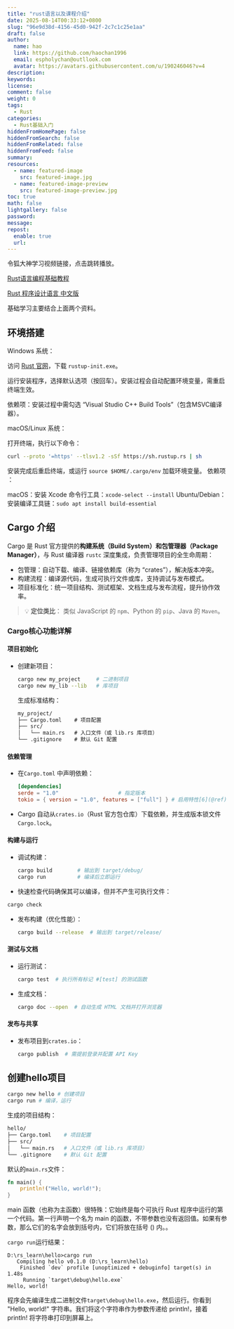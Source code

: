 ```yaml
---
title: "rust语言以及课程介绍"
date: 2025-08-14T00:33:12+0800
slug: "96e9d38d-4156-45d0-942f-2c7c1c25e1aa"
draft: false
author: 
  name: hao
  link: https://github.com/haochan1996
  email: espholychan@outllook.com
  avatar: https://avatars.githubusercontent.com/u/190246046?v=4
description:
keywords:
license:
comment: false
weight: 0
tags:
  - Rust
categories:
  - Rust基础入门
hiddenFromHomePage: false
hiddenFromSearch: false
hiddenFromRelated: false
hiddenFromFeed: false
summary:
resources:
  - name: featured-image
    src: featured-image.jpg
  - name: featured-image-preview
    src: featured-image-preview.jpg
toc: true
math: false
lightgallery: false
password:
message:
repost:
  enable: true
  url:
---
```


令狐大神学习视频链接，点击跳转播放。

[Rust语言编程基础教程](https://www.bilibili.com/video/av78062009?vd_source=939ae5b13ea25e42d7ce7f25bd855603&spm_id_from=333.788.player.switch&p=2)

[Rust 程序设计语言 中文版](https://rustwiki.org/zh-CN/book/title-page.html)

基础学习主要结合上面两个资料。

## 环境搭建

Windows 系统​：

访问 [Rust 官网](https://www.rust-lang.org/zh-CN/tools/install)，下载 `rustup-init.exe`。

运行安装程序，选择默认选项（按回车）。安装过程会自动配置环境变量，需重启终端生效。

依赖项​：安装过程中需勾选 ​​“Visual Studio C++ Build Tools”​​（包含MSVC编译器）。

macOS/Linux 系统​：

打开终端，执行以下命令：

```bash
curl --proto '=https' --tlsv1.2 -sSf https://sh.rustup.rs | sh
```

安装完成后重启终端，或运行 `source $HOME/.cargo/env` 加载环境变量。
​依赖项​：

macOS：安装 Xcode 命令行工具：`xcode-select --install`
Ubuntu/Debian：安装编译工具链：`sudo apt install build-essential`


## Cargo 介绍

Cargo 是 Rust 官方提供的**构建系统（Build System）和包管理器（Package Manager）**，与 Rust 编译器 `rustc` 深度集成，负责管理项目的全生命周期：

- 包管理：自动下载、编译、链接依赖库（称为 “crates”），解决版本冲突。
- 构建流程：编译源代码，生成可执行文件或库，支持调试与发布模式。
- 项目标准化：统一项目结构、测试框架、文档生成与发布流程，提升协作效率。

> 💡 **定位类比**：
> 类似 JavaScript 的 `npm`、Python 的 `pip`、Java 的 `Maven`。

### Cargo核心功能详解

#### 项目初始化

- 创建新项目：

  ```bash
  cargo new my_project     # 二进制项目
  cargo new my_lib --lib   # 库项目
  ```

  生成标准结构：

  ```markdown
  my_project/
  ├── Cargo.toml    # 项目配置
  ├── src/
  │   └── main.rs   # 入口文件（或 lib.rs 库项目）
  └── .gitignore    # 默认 Git 配置
  ```

#### 依赖管理

- 在`Cargo.toml` 中声明依赖：

  ```toml
  [dependencies]
  serde = "1.0"                   # 指定版本
  tokio = { version = "1.0", features = ["full"] } # 启用特性[6](@ref)
  ```

- Cargo 自动从`crates.io`（Rust 官方包仓库）下载依赖，并生成版本锁文件`Cargo.lock`。

#### 构建与运行

- 调试构建：

  ```bash
  cargo build        # 输出到 target/debug/
  cargo run          # 编译后立即运行
  ```

- 快速检查代码确保其可以编译，但并不产生可执行文件：

```bash
cargo check
```

- 发布构建（优化性能）：

  ```bash
  cargo build --release  # 输出到 target/release/
  ```

#### 测试与文档

- 运行测试：

  ```bash
  cargo test  # 执行所有标记 #[test] 的测试函数
  ```

- 生成文档：

  ```bash
  cargo doc --open  # 自动生成 HTML 文档并打开浏览器
  ```

#### 发布与共享

- 发布项目到`crates.io`：

  ```bash
  cargo publish  # 需提前登录并配置 API Key
  ```

## 创建hello项目

```bash
cargo new hello # 创建项目
cargo run # 编译，运行
```

生成的项目结构：

```bash
hello/
├── Cargo.toml    # 项目配置
├── src/
│   └── main.rs   # 入口文件（或 lib.rs 库项目）
└── .gitignore    # 默认 Git 配置
```

默认的`main.rs`文件：

```rust
fn main() {
    println!("Hello, world!");
}
```

main 函数（也称为主函数）很特殊：它始终是每个可执行 Rust 程序中运行的第一个代码。第一行声明一个名为 main 的函数，不带参数也没有返回值。如果有参数，那么它们的名字会放到括号内，它们将放在括号 () 内。。

`cargo run`运行结果：

```
D:\rs_learn\hello>cargo run
   Compiling hello v0.1.0 (D:\rs_learn\hello)
    Finished `dev` profile [unoptimized + debuginfo] target(s) in 1.48s
     Running `target\debug\hello.exe`
Hello, world!
```

程序会先编译生成二进制文件`target\debug\hello.exe`，然后运行。你看到 "Hello, world!" 字符串。我们将这个字符串作为参数传递给 println!，接着 println! 将字符串打印到屏幕上。
